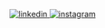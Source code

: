 <!-- ![header](https://capsule-render.vercel.app/api?type=slice&color=75BDE0&height=200&section=header&text=PARK%20SI%20HYUNG&fontSize=80&fontColor=000000) -->

<br/>

<!-- # **<div>I'm Park Si Hyung, Frontend Developer using React 🚀</div>**

- 💻  I’m currently working on [여신티켓](https://apps.apple.com/kr/app/%EC%97%AC%EC%8B%A0%ED%8B%B0%EC%BC%93/id1228558605)  
-  🎾  Also, a passionate Tennis lover. -->

<!-- <br/>
<br/>  
<div><img src="https://github-readme-stats.vercel.app/api?username=shpkc&show_icons=true&count_private=true&hide_border=true" align="center" /></div> -->

<!-- [![Top Langs](https://github-readme-stats.vercel.app/api/top-langs/?username=shpkc&layout=compact)](https://github.com/anuraghazra/github-readme-stats) -->

<br/>
<br/>

<div>
<a href="https://linkedin.com/in/시형-박-1a8805211" target="_blank">
<img src=https://img.shields.io/badge/linkedin-%231E77B5.svg?&style=for-the-badge&logo=linkedin&logoColor=white alt=linkedin style="margin-bottom: 5px;" />
</a>
<a href="https://instagram.com/tevelope_tennis" target="_blank">
<img src=https://img.shields.io/badge/instagram-%23000000.svg?&style=for-the-badge&logo=instagram&logoColor=white alt=instagram style="margin-bottom: 5px;" />
</a>
<!-- <a href="https://dev.to//" target="_blank">
<img src=https://img.shields.io/badge/dev.to-%2308090A.svg?&style=for-the-badge&logo=dev.to&logoColor=white alt=devto style="margin-bottom: 5px;" />
</a> -->
</div>
